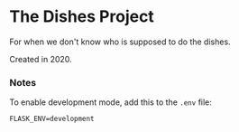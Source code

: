 The Dishes Project
==================

For when we don't know who is supposed to do the dishes.

Created in 2020.

### Notes

To enable development mode, add this to the `.env` file:

```
FLASK_ENV=development
```